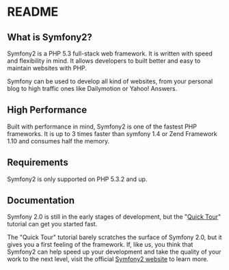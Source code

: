 README
======

What is Symfony2?
-----------------

Symfony2 is a PHP 5.3 full-stack web framework. It is written with speed and
flexibility in mind. It allows developers to built better and easy to maintain
websites with PHP.

Symfony can be used to develop all kind of websites, from your personal blog
to high traffic ones like Dailymotion or Yahoo! Answers.

High Performance
----------------

Built with performance in mind, Symfony2 is one of the fastest PHP frameworks.
It is up to 3 times faster than symfony 1.4 or Zend Framework 1.10 and
consumes half the memory.

Requirements
------------

Symfony2 is only supported on PHP 5.3.2 and up.

Documentation
-------------

Symfony 2.0 is still in the early stages of development, but the
"[Quick Tour][1]" tutorial can get you started fast.

The "Quick Tour" tutorial barely scratches the surface of Symfony 2.0, but it
gives you a first feeling of the framework. If, like us, you think that
Symfony2 can help speed up your development and take the quality of your work
to the next level, visit the official [Symfony2 website][2] to learn more.

[1]: http://symfony.com/get_started
[2]: http://symfony.com/
